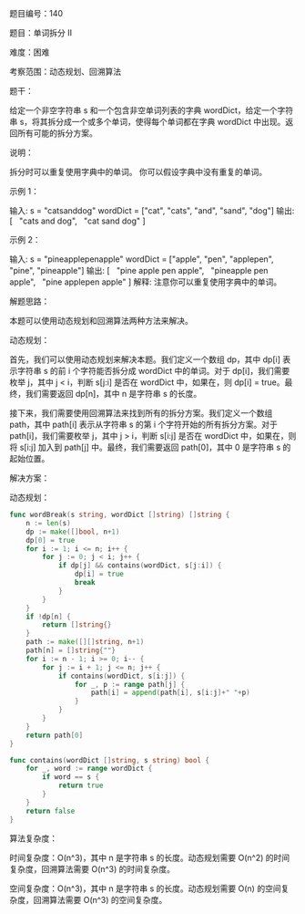 题目编号：140

题目：单词拆分 II

难度：困难

考察范围：动态规划、回溯算法

题干：

给定一个非空字符串 s 和一个包含非空单词列表的字典 wordDict，给定一个字符串 s，将其拆分成一个或多个单词，使得每个单词都在字典 wordDict 中出现。返回所有可能的拆分方案。

说明：

拆分时可以重复使用字典中的单词。
你可以假设字典中没有重复的单词。

示例 1：

输入: s = "catsanddog"
wordDict = ["cat", "cats", "and", "sand", "dog"]
输出:
[
  "cats and dog",
  "cat sand dog"
]

示例 2：

输入: s = "pineapplepenapple"
wordDict = ["apple", "pen", "applepen", "pine", "pineapple"]
输出:
[
  "pine apple pen apple",
  "pineapple pen apple",
  "pine applepen apple"
]
解释: 注意你可以重复使用字典中的单词。

解题思路：

本题可以使用动态规划和回溯算法两种方法来解决。

动态规划：

首先，我们可以使用动态规划来解决本题。我们定义一个数组 dp，其中 dp[i] 表示字符串 s 的前 i 个字符能否拆分成 wordDict 中的单词。对于 dp[i]，我们需要枚举 j，其中 j < i，判断 s[j:i] 是否在 wordDict 中，如果在，则 dp[i] = true。最终，我们需要返回 dp[n]，其中 n 是字符串 s 的长度。

接下来，我们需要使用回溯算法来找到所有的拆分方案。我们定义一个数组 path，其中 path[i] 表示从字符串 s 的第 i 个字符开始的所有拆分方案。对于 path[i]，我们需要枚举 j，其中 j > i，判断 s[i:j] 是否在 wordDict 中，如果在，则将 s[i:j] 加入到 path[j] 中。最终，我们需要返回 path[0]，其中 0 是字符串 s 的起始位置。

解决方案：

动态规划：

```go
func wordBreak(s string, wordDict []string) []string {
    n := len(s)
    dp := make([]bool, n+1)
    dp[0] = true
    for i := 1; i <= n; i++ {
        for j := 0; j < i; j++ {
            if dp[j] && contains(wordDict, s[j:i]) {
                dp[i] = true
                break
            }
        }
    }
    if !dp[n] {
        return []string{}
    }
    path := make([][]string, n+1)
    path[n] = []string{""}
    for i := n - 1; i >= 0; i-- {
        for j := i + 1; j <= n; j++ {
            if contains(wordDict, s[i:j]) {
                for _, p := range path[j] {
                    path[i] = append(path[i], s[i:j]+" "+p)
                }
            }
        }
    }
    return path[0]
}

func contains(wordDict []string, s string) bool {
    for _, word := range wordDict {
        if word == s {
            return true
        }
    }
    return false
}
```

算法复杂度：

时间复杂度：O(n^3)，其中 n 是字符串 s 的长度。动态规划需要 O(n^2) 的时间复杂度，回溯算法需要 O(n^3) 的时间复杂度。

空间复杂度：O(n^3)，其中 n 是字符串 s 的长度。动态规划需要 O(n) 的空间复杂度，回溯算法需要 O(n^3) 的空间复杂度。